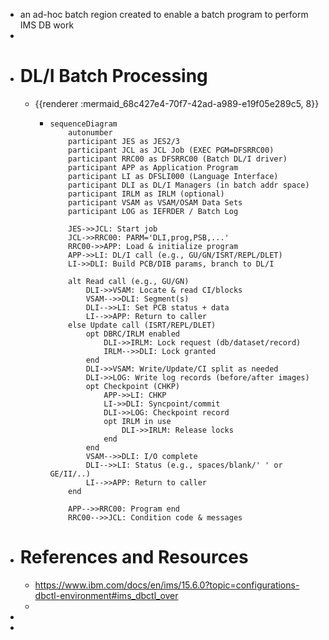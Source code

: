 - an ad-hoc batch region created to enable a batch program to perform IMS DB work
-
- # DL/I Batch Processing
	- {{renderer :mermaid_68c427e4-70f7-42ad-a989-e19f05e289c5, 8}}
		- ```mermaid
		  sequenceDiagram
		      autonumber
		      participant JES as JES2/3
		      participant JCL as JCL Job (EXEC PGM=DFSRRC00)
		      participant RRC00 as DFSRRC00 (Batch DL/I driver)
		      participant APP as Application Program
		      participant LI as DFSLI000 (Language Interface)
		      participant DLI as DL/I Managers (in batch addr space)
		      participant IRLM as IRLM (optional)
		      participant VSAM as VSAM/OSAM Data Sets
		      participant LOG as IEFRDER / Batch Log
		  
		      JES->>JCL: Start job
		      JCL->>RRC00: PARM='DLI,prog,PSB,...'
		      RRC00->>APP: Load & initialize program
		      APP->>LI: DL/I call (e.g., GU/GN/ISRT/REPL/DLET)
		      LI->>DLI: Build PCB/DIB params, branch to DL/I
		  
		      alt Read call (e.g., GU/GN)
		          DLI->>VSAM: Locate & read CI/blocks
		          VSAM-->>DLI: Segment(s)
		          DLI-->>LI: Set PCB status + data
		          LI-->>APP: Return to caller
		      else Update call (ISRT/REPL/DLET)
		          opt DBRC/IRLM enabled
		              DLI->>IRLM: Lock request (db/dataset/record)
		              IRLM-->>DLI: Lock granted
		          end
		          DLI->>VSAM: Write/Update/CI split as needed
		          DLI->>LOG: Write log records (before/after images)
		          opt Checkpoint (CHKP)
		              APP->>LI: CHKP
		              LI->>DLI: Syncpoint/commit
		              DLI->>LOG: Checkpoint record
		              opt IRLM in use
		                  DLI->>IRLM: Release locks
		              end
		          end
		          VSAM-->>DLI: I/O complete
		          DLI-->>LI: Status (e.g., spaces/blank/' ' or GE/II/..)
		          LI-->>APP: Return to caller
		      end
		  
		      APP-->>RRC00: Program end
		      RRC00-->>JCL: Condition code & messages
		  ```
- # References and Resources
	- https://www.ibm.com/docs/en/ims/15.6.0?topic=configurations-dbctl-environment#ims_dbctl_over
	-
-
-